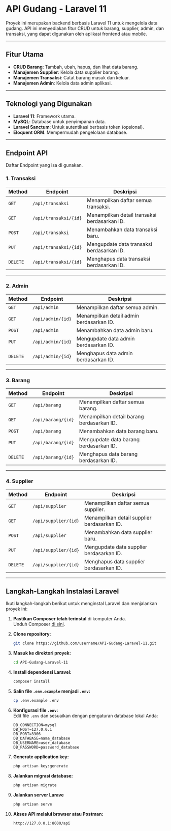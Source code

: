 # API Gudang - Laravel 11

Proyek ini merupakan backend berbasis Laravel 11 untuk mengelola data gudang. API ini menyediakan fitur CRUD untuk barang, supplier, admin, dan transaksi, yang dapat digunakan oleh aplikasi frontend atau mobile.

---

## Fitur Utama

-   **CRUD Barang**: Tambah, ubah, hapus, dan lihat data barang.
-   **Manajemen Supplier**: Kelola data supplier barang.
-   **Manajemen Transaksi**: Catat barang masuk dan keluar.
-   **Manajemen Admin**: Kelola data admin aplikasi.

---

## Teknologi yang Digunakan

-   **Laravel 11**: Framework utama.
-   **MySQL**: Database untuk penyimpanan data.
-   **Laravel Sanctum**: Untuk autentikasi berbasis token (opsional).
-   **Eloquent ORM**: Mempermudah pengelolaan database.

---

## Endpoint API

Daftar Endpoint yang isa di gunakan.

### **1. Transaksi**

| **Method** | **Endpoint**          | **Deskripsi**                                |
| ---------- | --------------------- | -------------------------------------------- |
| `GET`      | `/api/transaksi`      | Menampilkan daftar semua transaksi.          |
| `GET`      | `/api/transaksi/{id}` | Menampilkan detail transaksi berdasarkan ID. |
| `POST`     | `/api/transaksi`      | Menambahkan data transaksi baru.             |
| `PUT`      | `/api/transaksi/{id}` | Mengupdate data transaksi berdasarkan ID.    |
| `DELETE`   | `/api/transaksi/{id}` | Menghapus data transaksi berdasarkan ID.     |

---

### **2. Admin**

| **Method** | **Endpoint**      | **Deskripsi**                            |
| ---------- | ----------------- | ---------------------------------------- |
| `GET`      | `/api/admin`      | Menampilkan daftar semua admin.          |
| `GET`      | `/api/admin/{id}` | Menampilkan detail admin berdasarkan ID. |
| `POST`     | `/api/admin`      | Menambahkan data admin baru.             |
| `PUT`      | `/api/admin/{id}` | Mengupdate data admin berdasarkan ID.    |
| `DELETE`   | `/api/admin/{id}` | Menghapus data admin berdasarkan ID.     |

---

### **3. Barang**

| **Method** | **Endpoint**       | **Deskripsi**                             |
| ---------- | ------------------ | ----------------------------------------- |
| `GET`      | `/api/barang`      | Menampilkan daftar semua barang.          |
| `GET`      | `/api/barang/{id}` | Menampilkan detail barang berdasarkan ID. |
| `POST`     | `/api/barang`      | Menambahkan data barang baru.             |
| `PUT`      | `/api/barang/{id}` | Mengupdate data barang berdasarkan ID.    |
| `DELETE`   | `/api/barang/{id}` | Menghapus data barang berdasarkan ID.     |

---

### **4. Supplier**

| **Method** | **Endpoint**         | **Deskripsi**                               |
| ---------- | -------------------- | ------------------------------------------- |
| `GET`      | `/api/supplier`      | Menampilkan daftar semua supplier.          |
| `GET`      | `/api/supplier/{id}` | Menampilkan detail supplier berdasarkan ID. |
| `POST`     | `/api/supplier`      | Menambahkan data supplier baru.             |
| `PUT`      | `/api/supplier/{id}` | Mengupdate data supplier berdasarkan ID.    |
| `DELETE`   | `/api/supplier/{id}` | Menghapus data supplier berdasarkan ID.     |

---

## Langkah-Langkah Instalasi Laravel

Ikuti langkah-langkah berikut untuk menginstal Laravel dan menjalankan proyek ini:

1. **Pastikan Composer telah terinstal** di komputer Anda.  
   Unduh Composer [di sini](https://getcomposer.org/download/).

2. **Clone repository:**

    ```bash
    git clone https://github.com/username/API-Gudang-Laravel-11.git
    ```

3. **Masuk ke direktori proyek:**

    ```bash
    cd API-Gudang-Laravel-11
    ```

4. **Install dependensi Laravel:**

    ```bash
    composer install
    ```

5. **Salin file `.env.example` menjadi `.env`:**

    ```bash
    cp .env.example .env
    ```

6. **Konfigurasi file `.env`:**  
   Edit file `.env` dan sesuaikan dengan pengaturan database lokal Anda:

    ```env
    DB_CONNECTION=mysql
    DB_HOST=127.0.0.1
    DB_PORT=3306
    DB_DATABASE=nama_database
    DB_USERNAME=user_database
    DB_PASSWORD=password_database
    ```

7. **Generate application key:**

    ```bash
    php artisan key:generate
    ```

8. **Jalankan migrasi database:**

    ```bash
    php artisan migrate
    ```

9. **Jalankan server Larave**

    ```bash
    php artisan serve
    ```

10. **Akses API melalui browser atau Postman:**
    ```bash
    http://127.0.0.1:8000/api
    ```
